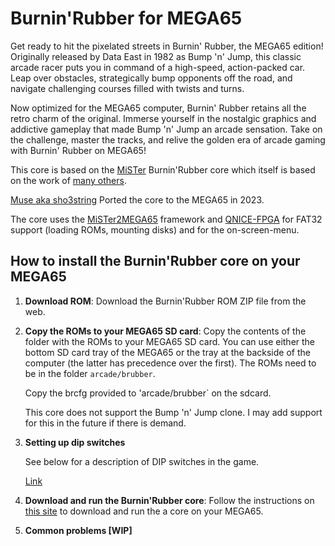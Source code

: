Burnin'Rubber for MEGA65
========================

Get ready to hit the pixelated streets in Burnin' Rubber, the MEGA65 edition! Originally released by Data East in 1982 as Bump 'n' Jump, this classic arcade racer puts you in command of a high-speed, action-packed car. Leap over obstacles, strategically bump opponents off the road, and navigate challenging courses filled with twists and turns.

Now optimized for the MEGA65 computer, Burnin' Rubber retains all the retro charm of the original. Immerse yourself in the nostalgic graphics and addictive gameplay that made Bump 'n' Jump an arcade sensation. Take on the challenge, master the tracks, and relive the golden era of arcade gaming with Burnin' Rubber on MEGA65!

This core is based on the
[MiSTer](https://github.com/sho3string/Arcade-BurningRubber_MiSTer)
Burnin'Rubber core which
itself is based on the work of [many others](AUTHORS).

[Muse aka sho3string](https://github.com/sho3string)
Ported the core to the MEGA65 in 2023.

The core uses the [MiSTer2MEGA65](https://github.com/sy2002/MiSTer2MEGA65)
framework and [QNICE-FPGA](https://github.com/sy2002/QNICE-FPGA) for
FAT32 support (loading ROMs, mounting disks) and for the
on-screen-menu.

How to install the Burnin'Rubber core on your MEGA65
----------------------------------------------------

1. **Download ROM**: Download the Burnin'Rubber ROM ZIP file from the web.

2. **Copy the ROMs to your MEGA65 SD card**: Copy the contents of the folder with
   the ROMs to your MEGA65 SD card. You can use either the bottom SD card tray
   of the MEGA65 or the tray at the backside of the computer (the latter has
   precedence over the first).
   The ROMs need to be in the folder `arcade/brubber`.
   
   Copy the brcfg provided to 'arcade/brubber` on the sdcard.

   This core does not support the Bump 'n' Jump clone. I may add support for this in the future if there is demand.

3. **Setting up dip switches**

   See below for a description of DIP switches in the game.
   
   [Link](https://www.arcade-museum.com/dipswitch-settings/7241.html)


9. **Download and run the Burnin'Rubber core**: Follow the instructions on
  [this site](https://sy2002.github.io/m65cores/) to download and run the a core on your MEGA65.

10. **Common problems [WIP]**

